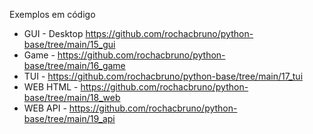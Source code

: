 Exemplos em código

- GUI - Desktop https://github.com/rochacbruno/python-base/tree/main/15_gui
- Game - https://github.com/rochacbruno/python-base/tree/main/16_game
- TUI - https://github.com/rochacbruno/python-base/tree/main/17_tui
- WEB HTML - https://github.com/rochacbruno/python-base/tree/main/18_web
- WEB API - https://github.com/rochacbruno/python-base/tree/main/19_api
